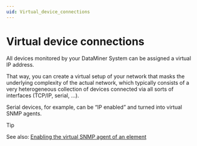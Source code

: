 ```yaml
---
uid: Virtual_device_connections
---
```


# Virtual device connections

All devices monitored by your DataMiner System can be assigned a virtual IP address.

That way, you can create a virtual setup of your network that masks the underlying complexity of the actual network, which typically consists of a very heterogeneous collection of devices connected via all sorts of interfaces (TCP/IP, serial, ...).

Serial devices, for example, can be “IP enabled” and turned into virtual SNMP agents.

> [!TIP]
> See also:
> [Enabling the virtual SNMP agent of an element](xref:Enabling_the_virtual_SNMP_agent_of_an_element)
